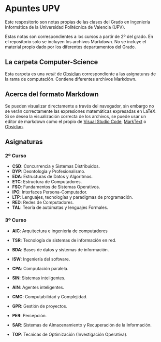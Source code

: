# Apuntes UPV

Este respositorio son notas propias de las clases del Grado en Ingeniería Informática de la Universidad Politécnica de Valencia (UPV).

Estas notas son correspondientes a los cursos a partir de 2º del grado. En el repositorio solo se incluyen los archivos Markdown. No se incluye el material propio dado por los diferentes departamentos del Grado.

## La carpeta Computer-Science

Esta carpeta es una *vault* de [Obsidian](https://obsidian.md/) correspondiente a las asignaturas de la rama de computación. Contiene diferentes archivos Markdown.

## Acerca del formato Markdown

Se pueden visualizar directamente a través del navegador, sin embargo no se verán correctamente las expresiones matemáticas expresadas en LaTeX. Si se desea la visualización correcta de los archivos, se puede usar un editor de markdown como el propio de [Visual Studio Code](https://code.visualstudio.com/), [MarkText](https://github.com/marktext/marktext) o [Obsidian](https://obsidian.md/).

## Asignaturas

### 2º Curso

* **CSD**: Concurrencia y Sistemas Distribuidos.
* **DYP**: Deontología y Profesionalismo.
* **EDA**: Estructuras de Datos y Algoritmos.
* **ETC**: Estructura de Computadores.
* **FSO**: Fundamentos de Sistemas Operativos.
* **IPC**: Interfaces Persona-Computador.
* **LTP**: Lenguajes, tecnologías y paradigmas de programación.
* **RED**: Redes de Computadores.
* **TAL**: Teoría de autómatas y lenguajes Formales.

### 3º Curso

* **AIC**: Arquitectura e ingeniería de computadores
* **TSR**: Tecnología de sistemas de información en red.
* **BDA**: Bases de datos y sistemas de información.
* **ISW**: Ingeniería del software.
* **CPA**: Computación paralela.
* **SIN**: Sistemas inteligentes.

* **AIN**: Agentes inteligentes.
* **CMC**: Computabilidad y Complejidad.
* **GPR**: Gestión de proyectos.
* **PER**: Percepción.
* **SAR**: Sistemas de Almacenamiento y Recuperación de la Información.
* **TOP**: Tecnicas de Optimización (Investigación Operativa).